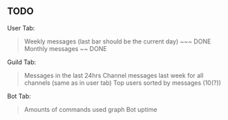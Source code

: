 TODO
--------

User Tab:
> Weekly messages (last bar should be the current day) ~~~ DONE
> Monthly messages ~~ DONE

Guild Tab:
> Messages in the last 24hrs
> Channel messages last week for all channels (same as in user tab)
> Top users sorted by messages (10(?))

Bot Tab:
> Amounts of commands used graph
> Bot uptime
